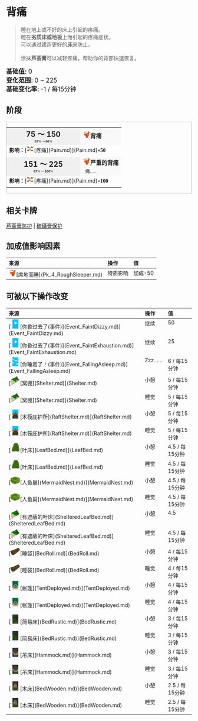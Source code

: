 # 背痛  
> 睡在地上或不好的床上引起的疼痛。  
> 睡在<b>劣质床或地板</b>上而引起的疼痛症状。<br>可以通过建造更好的<b>床</b>来防止。<br><br>涂抹<b>芦荟膏</b>可以减轻疼痛，帮助你的背部快速恢复。  
  
<div style="font-size:1.2em"><b>基础值: </b> 0 </div>  
<div style="font-size:1.2em"><b>变化范围: </b> 0 ~ 225 </div>  
<div style="font-size:1.2em"><b>基础变化率: </b> -1 / 每15分钟 </div>  
  
## 阶段  
<div  style="border:1px solid #BBB"><table><tr style="height:2em;"><td style="background-color:#F0F0F0;text-align:center;width:180px;font-size:1.4em;font-weight:bold;vertical-align:middle;"><div>75 ～ 150<div><div style="font-size:0.4em">33% ～ 66%</div></td><td colspan=2 style="font-size:1.1em;vertical-align:middle;background-color:#F9F9F9;"><div><b><div style="width:20px;display:inline-block;text-align:center"><img decoding="async" src="Sprite/Backpain.png" href="a.md" style="max-width:20px;max-height:20px;"></div>背痛</b></div><div style="font-size:0.8em;padding-top:4px;"></div></td></tr><tr><td colspan=2><b>影响：</b>[<div style="width:20px;display:inline-block;text-align:center"><img decoding="async" src="Sprite/Pain.png" href="a.md" style="max-width:20px;max-height:20px;"></div>[疼痛](Pain.md)](Pain.md)<span style="font-family:ui-monospace"><b>+50</b></span></td></tr><tr><td colspan=2></td></tr><tr style="height:2em;"><td style="background-color:#F0F0F0;text-align:center;width:180px;font-size:1.4em;font-weight:bold;vertical-align:middle;"><div>151 ～ 225<div><div style="font-size:0.4em">67% ～ 100%</div></td><td colspan=2 style="font-size:1.1em;vertical-align:middle;background-color:#F9F9F9;"><div><b><div style="width:20px;display:inline-block;text-align:center"><img decoding="async" src="Sprite/Backpain.png" href="a.md" style="max-width:20px;max-height:20px;"></div>严重的背痛</b></div><div style="font-size:0.8em;padding-top:4px;">&nbsp;&nbsp;痛……</div></td></tr><tr><td colspan=2><b>影响：</b>[<div style="width:20px;display:inline-block;text-align:center"><img decoding="async" src="Sprite/Pain.png" href="a.md" style="max-width:20px;max-height:20px;"></div>[疼痛](Pain.md)](Pain.md)<span style="font-family:ui-monospace"><b>+100</b></span></td></tr><tr><td colspan=2></td></tr></table></div>  
  
## 相关卡牌  
[芦荟膏防护](AloeVeraGelProtection.md)  |  [硫磺膏保护](BrimstoneGelProtection.md)  
  
## 加成值影响因素  
<table class="table table-bordered" data-toggle="table"  ><thead style=""><tr ><th  style="text-align:left;vertical-align:top;"  >来源</th><th  style="text-align:left;vertical-align:top;"  >操作</th><th  style="text-align:left;vertical-align:top;"  >值</th></tr></thead><tr ><td  style="text-align:left;vertical-align:top;"  ><div style="width:20px;display:inline-block;text-align:center"><img decoding="async" src="Sprite/Backpain.png" href="a.md" style="max-width:20px;max-height:20px;"></div>[席地而睡](Pk_4_RoughSleeper.md)</td><td  style="text-align:left;vertical-align:top;"  >特质影响</td><td  style="text-align:left;vertical-align:top;"  >加成-50</td></tr></tbody></table>  
  
  
## 可被以下操作改变  
<table class="table table-bordered" data-toggle="table"  ><thead style=""><tr ><th  style="text-align:left;vertical-align:top;"  >来源</th><th  style="text-align:left;vertical-align:top;"  >操作</th><th  style="text-align:left;vertical-align:top;"  >值</th></tr></thead><tr ><td  style="text-align:left;vertical-align:top;"  >[<div style="width:25px;display:inline-block;text-align:center"><img decoding="async" src="Sprite/WeatherClear_Full.png" href="a.md" style="max-width:25px;max-height:25px;"></div>[你昏过去了(事件)](Event_FaintDizzy.md)](Event_FaintDizzy.md)</td><td  style="text-align:left;vertical-align:top;"  >继续</td><td  style="text-align:left;vertical-align:top;"  >50</td></tr><tr ><td  style="text-align:left;vertical-align:top;"  >[<div style="width:25px;display:inline-block;text-align:center"><img decoding="async" src="Sprite/WeatherClear_Full.png" href="a.md" style="max-width:25px;max-height:25px;"></div>[你昏过去了(事件)](Event_FaintExhaustion.md)](Event_FaintExhaustion.md)</td><td  style="text-align:left;vertical-align:top;"  >继续</td><td  style="text-align:left;vertical-align:top;"  >25</td></tr><tr ><td  style="text-align:left;vertical-align:top;"  >[<div style="width:25px;display:inline-block;text-align:center"><img decoding="async" src="Sprite/WeatherPartiallyCloudy_Full.png" href="a.md" style="max-width:25px;max-height:25px;"></div>[你睡着了！(事件)](Event_FallingAsleep.md)](Event_FallingAsleep.md)</td><td  style="text-align:left;vertical-align:top;"  >Zzz……</td><td  style="text-align:left;vertical-align:top;"  >6 / 每15分钟</td></tr><tr ><td  style="text-align:left;vertical-align:top;"  >[<div style="width:25px;display:inline-block;text-align:center"><img decoding="async" src="Sprite/Shelter.png" href="a.md" style="max-width:25px;max-height:25px;"></div>[窝棚](Shelter.md)](Shelter.md)</td><td  style="text-align:left;vertical-align:top;"  >小憩</td><td  style="text-align:left;vertical-align:top;"  >5 / 每15分钟</td></tr><tr ><td  style="text-align:left;vertical-align:top;"  >[<div style="width:25px;display:inline-block;text-align:center"><img decoding="async" src="Sprite/Shelter.png" href="a.md" style="max-width:25px;max-height:25px;"></div>[窝棚](Shelter.md)](Shelter.md)</td><td  style="text-align:left;vertical-align:top;"  >睡觉</td><td  style="text-align:left;vertical-align:top;"  >5 / 每15分钟</td></tr><tr ><td  style="text-align:left;vertical-align:top;"  >[<div style="width:25px;display:inline-block;text-align:center"><img decoding="async" src="Sprite/RaftShelter.png" href="a.md" style="max-width:25px;max-height:25px;"></div>[木筏庇护所](RaftShelter.md)](RaftShelter.md)</td><td  style="text-align:left;vertical-align:top;"  >小憩</td><td  style="text-align:left;vertical-align:top;"  >5 / 每15分钟</td></tr><tr ><td  style="text-align:left;vertical-align:top;"  >[<div style="width:25px;display:inline-block;text-align:center"><img decoding="async" src="Sprite/RaftShelter.png" href="a.md" style="max-width:25px;max-height:25px;"></div>[木筏庇护所](RaftShelter.md)](RaftShelter.md)</td><td  style="text-align:left;vertical-align:top;"  >睡觉</td><td  style="text-align:left;vertical-align:top;"  >5 / 每15分钟</td></tr><tr ><td  style="text-align:left;vertical-align:top;"  >[<div style="width:25px;display:inline-block;text-align:center"><img decoding="async" src="Sprite/LeafBed.png" href="a.md" style="max-width:25px;max-height:25px;"></div>[叶床](LeafBed.md)](LeafBed.md)</td><td  style="text-align:left;vertical-align:top;"  >小憩</td><td  style="text-align:left;vertical-align:top;"  >4.5 / 每15分钟</td></tr><tr ><td  style="text-align:left;vertical-align:top;"  >[<div style="width:25px;display:inline-block;text-align:center"><img decoding="async" src="Sprite/LeafBed.png" href="a.md" style="max-width:25px;max-height:25px;"></div>[叶床](LeafBed.md)](LeafBed.md)</td><td  style="text-align:left;vertical-align:top;"  >睡觉</td><td  style="text-align:left;vertical-align:top;"  >4.5 / 每15分钟</td></tr><tr ><td  style="text-align:left;vertical-align:top;"  >[<div style="width:25px;display:inline-block;text-align:center"><img decoding="async" src="Sprite/MermaidNest.png" href="a.md" style="max-width:25px;max-height:25px;"></div>[人鱼巢](MermaidNest.md)](MermaidNest.md)</td><td  style="text-align:left;vertical-align:top;"  >小憩</td><td  style="text-align:left;vertical-align:top;"  >4.5 / 每15分钟</td></tr><tr ><td  style="text-align:left;vertical-align:top;"  >[<div style="width:25px;display:inline-block;text-align:center"><img decoding="async" src="Sprite/MermaidNest.png" href="a.md" style="max-width:25px;max-height:25px;"></div>[人鱼巢](MermaidNest.md)](MermaidNest.md)</td><td  style="text-align:left;vertical-align:top;"  >睡觉</td><td  style="text-align:left;vertical-align:top;"  >4.5 / 每15分钟</td></tr><tr ><td  style="text-align:left;vertical-align:top;"  >[<div style="width:25px;display:inline-block;text-align:center"><img decoding="async" src="Sprite/ShelteredLleafBed.png" href="a.md" style="max-width:25px;max-height:25px;"></div>[有遮蔽的叶床](ShelteredLeafBed.md)](ShelteredLeafBed.md)</td><td  style="text-align:left;vertical-align:top;"  >小憩</td><td  style="text-align:left;vertical-align:top;"  >4.5</td></tr><tr ><td  style="text-align:left;vertical-align:top;"  >[<div style="width:25px;display:inline-block;text-align:center"><img decoding="async" src="Sprite/ShelteredLleafBed.png" href="a.md" style="max-width:25px;max-height:25px;"></div>[有遮蔽的叶床](ShelteredLeafBed.md)](ShelteredLeafBed.md)</td><td  style="text-align:left;vertical-align:top;"  >睡觉</td><td  style="text-align:left;vertical-align:top;"  >4.5 / 每15分钟</td></tr><tr ><td  style="text-align:left;vertical-align:top;"  >[<div style="width:25px;display:inline-block;text-align:center"><img decoding="async" src="Sprite/Bedroll.png" href="a.md" style="max-width:25px;max-height:25px;"></div>[睡袋](BedRoll.md)](BedRoll.md)</td><td  style="text-align:left;vertical-align:top;"  >小憩</td><td  style="text-align:left;vertical-align:top;"  >4 / 每15分钟</td></tr><tr ><td  style="text-align:left;vertical-align:top;"  >[<div style="width:25px;display:inline-block;text-align:center"><img decoding="async" src="Sprite/Bedroll.png" href="a.md" style="max-width:25px;max-height:25px;"></div>[睡袋](BedRoll.md)](BedRoll.md)</td><td  style="text-align:left;vertical-align:top;"  >睡觉</td><td  style="text-align:left;vertical-align:top;"  >4 / 每15分钟</td></tr><tr ><td  style="text-align:left;vertical-align:top;"  >[<div style="width:25px;display:inline-block;text-align:center"><img decoding="async" src="Sprite/TentDeployed.png" href="a.md" style="max-width:25px;max-height:25px;"></div>[帐篷](TentDeployed.md)](TentDeployed.md)</td><td  style="text-align:left;vertical-align:top;"  >小憩</td><td  style="text-align:left;vertical-align:top;"  >4 / 每15分钟</td></tr><tr ><td  style="text-align:left;vertical-align:top;"  >[<div style="width:25px;display:inline-block;text-align:center"><img decoding="async" src="Sprite/TentDeployed.png" href="a.md" style="max-width:25px;max-height:25px;"></div>[帐篷](TentDeployed.md)](TentDeployed.md)</td><td  style="text-align:left;vertical-align:top;"  >睡觉</td><td  style="text-align:left;vertical-align:top;"  >4 / 每15分钟</td></tr><tr ><td  style="text-align:left;vertical-align:top;"  >[<div style="width:25px;display:inline-block;text-align:center"><img decoding="async" src="Sprite/WoodenBed.png" href="a.md" style="max-width:25px;max-height:25px;"></div>[简易床](BedRustic.md)](BedRustic.md)</td><td  style="text-align:left;vertical-align:top;"  >小憩</td><td  style="text-align:left;vertical-align:top;"  >3 / 每15分钟</td></tr><tr ><td  style="text-align:left;vertical-align:top;"  >[<div style="width:25px;display:inline-block;text-align:center"><img decoding="async" src="Sprite/WoodenBed.png" href="a.md" style="max-width:25px;max-height:25px;"></div>[简易床](BedRustic.md)](BedRustic.md)</td><td  style="text-align:left;vertical-align:top;"  >睡觉</td><td  style="text-align:left;vertical-align:top;"  >3 / 每15分钟</td></tr><tr ><td  style="text-align:left;vertical-align:top;"  >[<div style="width:25px;display:inline-block;text-align:center"><img decoding="async" src="Sprite/HammockHouse.png" href="a.md" style="max-width:25px;max-height:25px;"></div>[吊床](Hammock.md)](Hammock.md)</td><td  style="text-align:left;vertical-align:top;"  >小憩</td><td  style="text-align:left;vertical-align:top;"  >3 / 每15分钟</td></tr><tr ><td  style="text-align:left;vertical-align:top;"  >[<div style="width:25px;display:inline-block;text-align:center"><img decoding="async" src="Sprite/HammockHouse.png" href="a.md" style="max-width:25px;max-height:25px;"></div>[吊床](Hammock.md)](Hammock.md)</td><td  style="text-align:left;vertical-align:top;"  >睡觉</td><td  style="text-align:left;vertical-align:top;"  >3 / 每15分钟</td></tr><tr ><td  style="text-align:left;vertical-align:top;"  >[<div style="width:25px;display:inline-block;text-align:center"><img decoding="async" src="Sprite/Bed.png" href="a.md" style="max-width:25px;max-height:25px;"></div>[木床](BedWooden.md)](BedWooden.md)</td><td  style="text-align:left;vertical-align:top;"  >小憩</td><td  style="text-align:left;vertical-align:top;"  >2.5 / 每15分钟</td></tr><tr ><td  style="text-align:left;vertical-align:top;"  >[<div style="width:25px;display:inline-block;text-align:center"><img decoding="async" src="Sprite/Bed.png" href="a.md" style="max-width:25px;max-height:25px;"></div>[木床](BedWooden.md)](BedWooden.md)</td><td  style="text-align:left;vertical-align:top;"  >睡觉</td><td  style="text-align:left;vertical-align:top;"  >2.5 / 每15分钟</td></tr></tbody></table>  
  


<script>document.title="背痛 - 卡牌生存百科 Card Survival Wiki";</script>